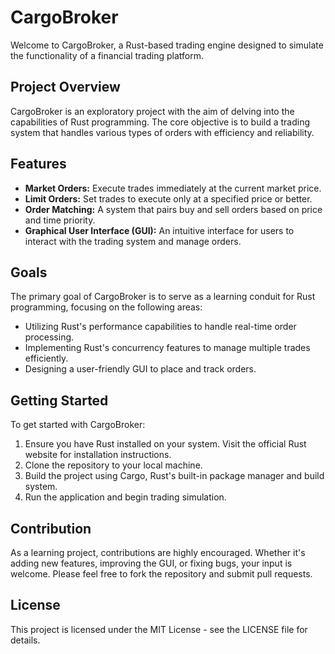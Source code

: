 # CargoBroker

Welcome to CargoBroker, a Rust-based trading engine designed to simulate the functionality of a financial trading platform.

## Project Overview

CargoBroker is an exploratory project with the aim of delving into the capabilities of Rust programming. The core objective is to build a trading system that handles various types of orders with efficiency and reliability. 

## Features

- **Market Orders:** Execute trades immediately at the current market price.
- **Limit Orders:** Set trades to execute only at a specified price or better.
- **Order Matching:** A system that pairs buy and sell orders based on price and time priority.
- **Graphical User Interface (GUI):** An intuitive interface for users to interact with the trading system and manage orders.

## Goals

The primary goal of CargoBroker is to serve as a learning conduit for Rust programming, focusing on the following areas:

- Utilizing Rust's performance capabilities to handle real-time order processing.
- Implementing Rust's concurrency features to manage multiple trades efficiently.
- Designing a user-friendly GUI to place and track orders.

## Getting Started

To get started with CargoBroker:

1. Ensure you have Rust installed on your system. Visit the official Rust website for installation instructions.
2. Clone the repository to your local machine.
3. Build the project using Cargo, Rust's built-in package manager and build system.
4. Run the application and begin trading simulation.

## Contribution

As a learning project, contributions are highly encouraged. Whether it's adding new features, improving the GUI, or fixing bugs, your input is welcome. Please feel free to fork the repository and submit pull requests.

## License

This project is licensed under the MIT License - see the LICENSE file for details.
